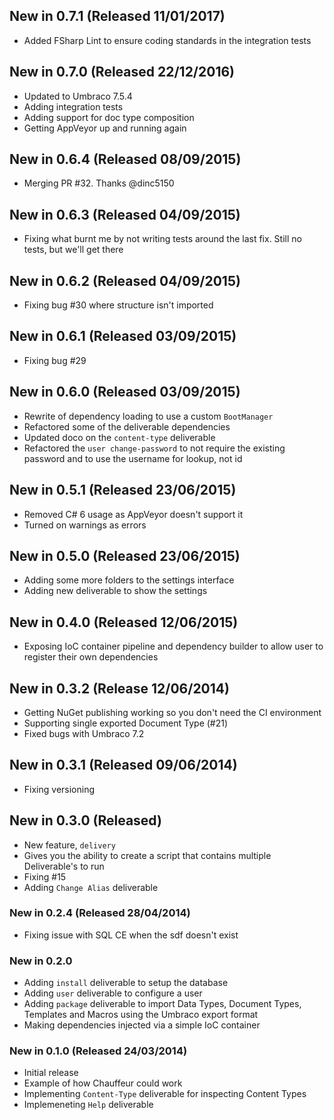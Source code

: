 ## New in 0.7.1 (Released 11/01/2017)
* Added FSharp Lint to ensure coding standards in the integration tests

## New in 0.7.0 (Released 22/12/2016)
* Updated to Umbraco 7.5.4
* Adding integration tests
* Adding support for doc type composition
* Getting AppVeyor up and running again

## New in 0.6.4 (Released 08/09/2015)
* Merging PR #32. Thanks @dinc5150

## New in 0.6.3 (Released 04/09/2015)
* Fixing what burnt me by not writing tests around the last fix. Still no tests, but we'll get there

## New in 0.6.2 (Released 04/09/2015)
* Fixing bug #30 where structure isn't imported

## New in 0.6.1 (Released 03/09/2015)
* Fixing bug #29

## New in 0.6.0 (Released 03/09/2015)
* Rewrite of dependency loading to use a custom `BootManager`
* Refactored some of the deliverable dependencies
* Updated doco on the `content-type` deliverable
* Refactored the `user change-password` to not require the existing password and to use the username for lookup, not id

## New in 0.5.1 (Released 23/06/2015)
* Removed C# 6 usage as AppVeyor doesn't support it
* Turned on warnings as errors

## New in 0.5.0 (Released 23/06/2015)
* Adding some more folders to the settings interface
* Adding new deliverable to show the settings

## New in 0.4.0 (Released 12/06/2015)
* Exposing IoC container pipeline and dependency builder to allow user to register their own dependencies

## New in 0.3.2 (Release 12/06/2014)
* Getting NuGet publishing working so you don't need the CI environment
* Supporting single exported Document Type (#21)
* Fixed bugs with Umbraco 7.2

## New in 0.3.1 (Released 09/06/2014)
* Fixing versioning

## New in 0.3.0 (Released)
* New feature, `delivery`
 * Gives you the ability to create a script that contains multiple Deliverable's to run
* Fixing #15
* Adding `Change Alias` deliverable

### New in 0.2.4 (Released 28/04/2014)
* Fixing issue with SQL CE when the sdf doesn't exist

### New in 0.2.0
* Adding `install` deliverable to setup the database
* Adding `user` deliverable to configure a user
* Adding `package` deliverable to import Data Types, Document Types, Templates and Macros using the Umbraco export format
* Making dependencies injected via a simple IoC container

### New in 0.1.0 (Released 24/03/2014)
* Initial release
 * Example of how Chauffeur could work
 * Implementing `Content-Type` deliverable for inspecting Content Types
 * Implemeneting `Help` deliverable
